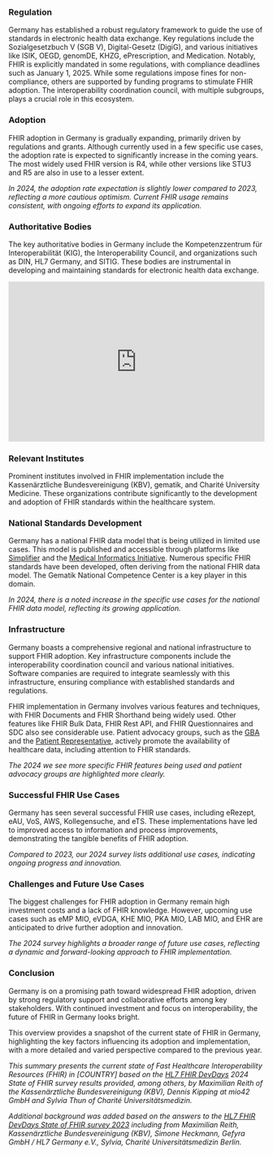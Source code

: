 ### Regulation

Germany has established a robust regulatory framework to guide the use of standards in electronic health data exchange. Key regulations include the Sozialgesetzbuch V (SGB V), Digital-Gesetz (DigiG), and various initiatives like ISIK, OEGD, genomDE, KHZG, ePrescription, and Medication. Notably, FHIR is explicitly mandated in some regulations, with compliance deadlines such as January 1, 2025. While some regulations impose fines for non-compliance, others are supported by funding programs to stimulate FHIR adoption. The interoperability coordination council, with multiple subgroups, plays a crucial role in this ecosystem.

### Adoption

FHIR adoption in Germany is gradually expanding, primarily driven by regulations and grants. Although currently used in a few specific use cases, the adoption rate is expected to significantly increase in the coming years. The most widely used FHIR version is R4, while other versions like STU3 and R5 are also in use to a lesser extent.

*In 2024, the adoption rate expectation is slightly lower compared to 2023, reflecting a more cautious optimism. Current FHIR usage remains consistent, with ongoing efforts to expand its application.*

### Authoritative Bodies

The key authoritative bodies in Germany include the Kompetenzzentrum für Interoperabilität (KIG), the Interoperability Council, and organizations such as DIN, HL7 Germany, and SITIG. These bodies are instrumental in developing and maintaining standards for electronic health data exchange.

<iframe width="100%" height="315" src="https://www.youtube.com/embed/videoseries?si=wZraKO1rR3LdXDNp&amp;list=PLAPVWVA2xKFj8THBU-RlvFDnJpgU_T3F3" title="YouTube video player" frameborder="0" allow="accelerometer; autoplay; clipboard-write; encrypted-media; gyroscope; picture-in-picture; web-share" referrerpolicy="strict-origin-when-cross-origin" allowfullscreen></iframe>

### Relevant Institutes

Prominent institutes involved in FHIR implementation include the Kassenärztliche Bundesvereinigung (KBV), gematik, and Charité University Medicine. These organizations contribute significantly to the development and adoption of FHIR standards within the healthcare system.

### National Standards Development

Germany has a national FHIR data model that is being utilized in limited use cases. This model is published and accessible through platforms like [Simplifier](https://simplifier.net/Basisprofil-DE-R4) and the [Medical Informatics Initiative](https://www.medizininformatik-initiative.de/en/collaboration/interoperability-working-group). Numerous specific FHIR standards have been developed, often deriving from the national FHIR data model. The Gematik National Competence Center is a key player in this domain.

*In 2024, there is a noted increase in the specific use cases for the national FHIR data model, reflecting its growing application.*

### Infrastructure

Germany boasts a comprehensive regional and national infrastructure to support FHIR adoption. Key infrastructure components include the interoperability coordination council and various national initiatives. Software companies are required to integrate seamlessly with this infrastructure, ensuring compliance with established standards and regulations.

FHIR implementation in Germany involves various features and techniques, with FHIR Documents and FHIR Shorthand being widely used. Other features like FHIR Bulk Data, FHIR Rest API, and FHIR Questionnaires and SDC also see considerable use. Patient advocacy groups, such as the [GBA](https://patientenvertretung.g-ba.de/wer-wir-sind/patientenvertreterinnen-und-patientenvertreter-beim-g-ba/) and the [Patient Representative](https://patientenbeauftragter.de/), actively promote the availability of healthcare data, including attention to FHIR standards.

*The 2024 we see more specific FHIR features being used and patient advocacy groups are highlighted more clearly.*

### Successful FHIR Use Cases

Germany has seen several successful FHIR use cases, including eRezept, eAU, VoS, AWS, Kollegensuche, and eTS. These implementations have led to improved access to information and process improvements, demonstrating the tangible benefits of FHIR adoption.

*Compared to 2023, our 2024 survey lists additional use cases, indicating ongoing progress and innovation.*

### Challenges and Future Use Cases

The biggest challenges for FHIR adoption in Germany remain high investment costs and a lack of FHIR knowledge. However, upcoming use cases such as eMP MIO, eVDGA, KHE MIO, PKA MIO, LAB MIO, and EHR are anticipated to drive further adoption and innovation.

*The 2024 survey highlights a broader range of future use cases, reflecting a dynamic and forward-looking approach to FHIR implementation.*

### Conclusion

Germany is on a promising path toward widespread FHIR adoption, driven by strong regulatory support and collaborative efforts among key stakeholders. With continued investment and focus on interoperability, the future of FHIR in Germany looks bright.

This overview provides a snapshot of the current state of FHIR in Germany, highlighting the key factors influencing its adoption and implementation, with a more detailed and varied perspective compared to the previous year.

*This summary presents the current state of Fast Healthcare Interoperability Resources (FHIR) in [COUNTRY] based on the [HL7 FHIR DevDays](https://devdays.com) 2024 State of FHIR survey results provided, among others, by Maximilian Reith of the Kassenärztliche Bundesvereinigung (KBV), Dennis Kipping at mio42 GmbH and Sylvia Thun of Charité Universitätsmedizin.*

*Additional background was added based on the answers to the [HL7 FHIR DevDays State of FHIR survey 2023](https://fire.ly/blog/fhir-maturity-and-adoption-around-the-world/) including from Maximilian Reith, Kassenärztliche Bundesvereinigung (KBV), Simone Heckmann, Gefyra GmbH / HL7 Germany e.V., Sylvia, Charité Universitätsmedizin Berlin.*